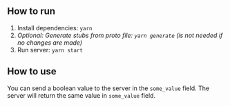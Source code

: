 ## How to run
1. Install dependencies: `yarn`
2. *Optional: Generate stubs from proto file: `yarn generate` (is not needed if no changes are made)*
3. Run server: `yarn start`

## How to use
You can send a boolean value to the server in the `some_value` field. The server will return the same value in `some_value` field. 
